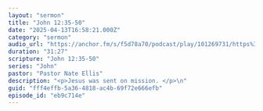```yaml
---
layout: "sermon"
title: "John 12:35-50"
date: "2025-04-13T16:58:21.000Z"
category: "sermon"
audio_url: "https://anchor.fm/s/f5d78a70/podcast/play/101269731/https%3A%2F%2Fd3ctxlq1ktw2nl.cloudfront.net%2Fstaging%2F2025-3-14%2F398371556-44100-2-2dfdd3e55689.m4a"
duration: "31:27"
scripture: "John 12:35-50"
series: "John"
pastor: "Pastor Nate Ellis"
description: "<p>Jesus was sent on mission. </p>\n"
guid: "fff4effb-5a36-4818-ac4b-69f72e666efb"
episode_id: "eb9c714e"
---
```


